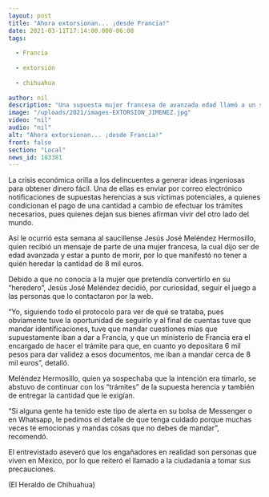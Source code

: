```yaml
---
layout: post
title: "Ahora extorsionan... ¡desde Francia!"
date: 2021-03-11T17:14:00.000-06:00
tags:
  
  - Francia
  
  - extorsión
  
  - chihuahua
  
author: nil
description: "Una supuesta mujer francesa de avanzada edad llamó a un saucillense y le dijo que sería su heredero, para lo cual le pidió identificaciones personales"
image: "/uploads/2021/images-EXTORSION_JIMENEZ.jpg"
video: "nil"
audio: "nil"
alt: "Ahora extorsionan... ¡desde Francia!"
front: false
section: "Local"
news_id: 183381
---
```


La crisis económica orilla a los delincuentes a generar ideas ingeniosas para obtener dinero fácil. Una de ellas es enviar por correo electrónico notificaciones de supuestas herencias a sus víctimas potenciales, a quienes condicionan el pago de una cantidad a cambio de efectuar los trámites necesarios, pues quienes dejan sus bienes afirman vivir del otro lado del mundo.

Así le ocurrió esta semana al saucillense Jesús José Meléndez Hermosillo, quien recibió un mensaje de parte de una mujer francesa, la cual dijo ser de edad avanzada y estar a punto de morir, por lo que manifestó no tener a quién heredar la cantidad de 8 mil euros.

Debido a que no conocía a la mujer que pretendía convertirlo en su “heredero”, Jesús José Meléndez decidió, por curiosidad, seguir el juego a las personas que lo contactaron por la web.

“Yo, siguiendo todo el protocolo para ver de qué se trataba, pues obviamente tuve la oportunidad de seguirlo y al final de cuentas tuve que mandar identificaciones, tuve que mandar cuestiones mías que supuestamente iban a dar a Francia, y que un ministerio de Francia era el encargado de hacer el trámite para que, en cuanto yo depositara 6 mil pesos para dar validez a esos documentos, me iban a mandar cerca de 8 mil euros”, detalló.

Meléndez Hermosillo, quien ya sospechaba que la intención era timarlo, se abstuvo de continuar con los “trámites” de la supuesta herencia y también de entregar la cantidad que le exigían.

“Si alguna gente ha tenido este tipo de alerta en su bolsa de Messenger o en Whatsapp, le pedimos el detalle de que tenga cuidado porque muchas veces te emocionas y mandas cosas que no debes de mandar”, recomendó.

El entrevistado aseveró que los engañadores en realidad son personas que viven en México, por lo que reiteró el llamado a la ciudadanía a tomar sus precauciones.

(El Heraldo de Chihuahua)